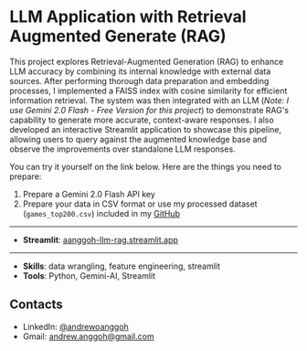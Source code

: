 # LLM Application with Retrieval Augmented Generate (RAG)

This project explores Retrieval-Augmented Generation (RAG) to enhance LLM accuracy by combining its internal knowledge with external data sources. After performing thorough data preparation and embedding processes, I implemented a FAISS index with cosine similarity for efficient information retrieval. The system was then integrated with an LLM (*Note: I use Gemini 2.0 Flash - Free Version for this project*) to demonstrate RAG's capability to generate more accurate, context-aware responses. I also developed an interactive Streamlit application to showcase this pipeline, allowing users to query against the augmented knowledge base and observe the improvements over standalone LLM responses.

You can try it yourself on the link below. Here are the things you need to prepare:

1. Prepare a Gemini 2.0 Flash API key
2. Prepare your data in CSV format or use my processed dataset (`games_top200.csv`) included in my [GitHub](https://github.com/andrewanggoh/llm-rag-project)

---
- **Streamlit**: [aanggoh-llm-rag.streamlit.app](https://aanggoh-llm-rag.streamlit.app)
---

- **Skills**: data wrangling, feature engineering, streamlit
- **Tools**: Python, Gemini-AI, Streamlit

## Contacts
- LinkedIn: [@andrewoanggoh](https://www.linkedin.com/in/andrewoanggoh/)
- Gmail: andrew.anggoh@gmail.com
